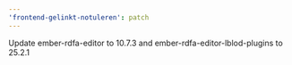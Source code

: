 ```yaml
---
'frontend-gelinkt-notuleren': patch
---
```


Update ember-rdfa-editor to 10.7.3 and ember-rdfa-editor-lblod-plugins to 25.2.1

